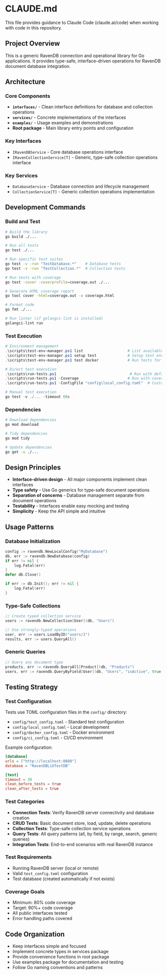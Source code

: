 # CLAUDE.md

This file provides guidance to Claude Code (claude.ai/code) when working with code in this repository.

## Project Overview

This is a generic RavenDB connection and operational library for Go applications. It provides type-safe, interface-driven operations for RavenDB document database integration.

## Architecture

### Core Components
- **`interfaces/`** - Clean interface definitions for database and collection operations
- **`services/`** - Concrete implementations of the interfaces
- **`examples/`** - Usage examples and demonstrations
- **Root package** - Main library entry points and configuration

### Key Interfaces
- `IRavenDBService` - Core database operations interface
- `IRavenCollectionService[T]` - Generic, type-safe collection operations interface

### Key Services
- `DatabaseService` - Database connection and lifecycle management
- `CollectionService[T]` - Generic collection operations implementation

## Development Commands

### Build and Test
```bash
# Build the library
go build ./...

# Run all tests
go test ./...

# Run specific test suites
go test -v -run "TestDatabase.*"    # Database tests
go test -v -run "TestCollection.*"  # Collection tests

# Run tests with coverage
go test -cover -coverprofile=coverage.out ./...

# Generate HTML coverage report
go tool cover -html=coverage.out -o coverage.html

# Format code
go fmt ./...

# Run linter (if golangci-lint is installed)
golangci-lint run
```

### Test Execution
```powershell
# Environment management
.\scripts\test-env-manager.ps1 list                    # List available environments
.\scripts\test-env-manager.ps1 setup test              # Setup test environment  
.\scripts\test-env-manager.ps1 test docker             # Run tests for specific environment

# Direct test execution
.\scripts\run-tests.ps1                                 # Run with default config
.\scripts\run-tests.ps1 -Coverage                      # Run with coverage
.\scripts\run-tests.ps1 -ConfigFile "config\local_config.toml"  # Custom config

# Manual test execution
go test -v ./... -timeout 60s
```

### Dependencies
```bash
# Download dependencies
go mod download

# Tidy dependencies
go mod tidy

# Update dependencies
go get -u ./...
```

## Design Principles

- **Interface-driven design** - All major components implement clean interfaces
- **Type safety** - Use Go generics for type-safe document operations
- **Separation of concerns** - Database management separate from document operations
- **Testability** - Interfaces enable easy mocking and testing
- **Simplicity** - Keep the API simple and intuitive

## Usage Patterns

### Database Initialization
```go
config := ravendb.NewLocalConfig("MyDatabase")
db, err := ravendb.NewDatabase(config)
if err != nil {
    log.Fatal(err)
}
defer db.Close()

if err := db.Init(); err != nil {
    log.Fatal(err)
}
```

### Type-Safe Collections
```go
// Create typed collection service
users := ravendb.NewCollection[User](db, "Users")

// Use strongly-typed operations
user, err := users.LoadByID("users/1")
results, err := users.QueryAll()
```

### Generic Queries
```go
// Query any document type
products, err := ravendb.QueryAll[Product](db, "Products")
users, err := ravendb.QueryByField[User](db, "Users", "isActive", true, nil)
```

## Testing Strategy

### Test Configuration
Tests use TOML configuration files in the `config/` directory:
- `config/test_config.toml` - Standard test configuration
- `config/local_config.toml` - Local development 
- `config/docker_config.toml` - Docker environment
- `config/ci_config.toml` - CI/CD environment

Example configuration:
```toml
[database]
urls = ["http://localhost:8080"]
database = "RavenDBLibTestDB"

[test]
timeout = 30
clean_before_tests = true
clean_after_tests = true
```

### Test Categories
- **Connection Tests**: Verify RavenDB server connectivity and database creation
- **CRUD Tests**: Basic document store, load, update, delete operations
- **Collection Tests**: Type-safe collection service operations
- **Query Tests**: All query patterns (all, by field, by range, search, generic queries)
- **Integration Tests**: End-to-end scenarios with real RavenDB instance

### Test Requirements
- Running RavenDB server (local or remote)
- Valid `test_config.toml` configuration
- Test database (created automatically if not exists)

### Coverage Goals
- Minimum: 80% code coverage
- Target: 90%+ code coverage
- All public interfaces tested
- Error handling paths covered

## Code Organization

- Keep interfaces simple and focused
- Implement concrete types in services package
- Provide convenience functions in root package
- Use examples package for documentation and testing
- Follow Go naming conventions and patterns
